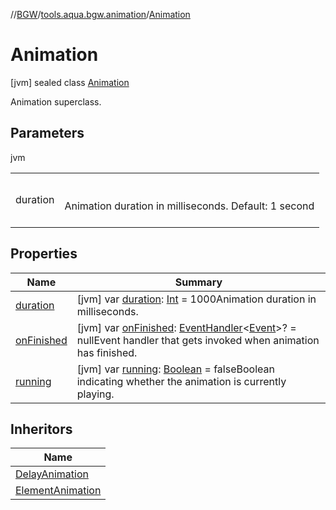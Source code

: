 //[BGW](../../../index.md)/[tools.aqua.bgw.animation](../index.md)/[Animation](index.md)



# Animation  
 [jvm] sealed class [Animation](index.md)

Animation superclass.

   


## Parameters  
  
jvm  
  
| | |
|---|---|
| <a name="tools.aqua.bgw.animation/Animation///PointingToDeclaration/"></a>duration| <a name="tools.aqua.bgw.animation/Animation///PointingToDeclaration/"></a><br><br>Animation duration in milliseconds. Default: 1 second<br><br>|
  


## Properties  
  
|  Name |  Summary | 
|---|---|
| <a name="tools.aqua.bgw.animation/Animation/duration/#/PointingToDeclaration/"></a>[duration](duration.md)| <a name="tools.aqua.bgw.animation/Animation/duration/#/PointingToDeclaration/"></a> [jvm] var [duration](duration.md): [Int](https://kotlinlang.org/api/latest/jvm/stdlib/kotlin/-int/index.html) = 1000Animation duration in milliseconds.   <br>|
| <a name="tools.aqua.bgw.animation/Animation/onFinished/#/PointingToDeclaration/"></a>[onFinished](on-finished.md)| <a name="tools.aqua.bgw.animation/Animation/onFinished/#/PointingToDeclaration/"></a> [jvm] var [onFinished](on-finished.md): [EventHandler](../../tools.aqua.bgw.event/-event-handler/index.md)<[Event](../../tools.aqua.bgw.event/-event/index.md)>? = nullEvent handler that gets invoked when animation has finished.   <br>|
| <a name="tools.aqua.bgw.animation/Animation/running/#/PointingToDeclaration/"></a>[running](running.md)| <a name="tools.aqua.bgw.animation/Animation/running/#/PointingToDeclaration/"></a> [jvm] var [running](running.md): [Boolean](https://kotlinlang.org/api/latest/jvm/stdlib/kotlin/-boolean/index.html) = falseBoolean indicating whether the animation is currently playing.   <br>|


## Inheritors  
  
|  Name | 
|---|
| <a name="tools.aqua.bgw.animation/DelayAnimation///PointingToDeclaration/"></a>[DelayAnimation](../-delay-animation/index.md)|
| <a name="tools.aqua.bgw.animation/ElementAnimation///PointingToDeclaration/"></a>[ElementAnimation](../-element-animation/index.md)|

